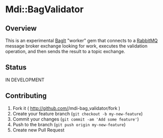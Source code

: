 Mdi::BagValidator
=================

## Overview

This is an experimental [BagIt](https://tools.ietf.org/html/draft-kunze-bagit-06) "worker" gem that connects to a [RabbitMQ](https://www.rabbitmq.com/)
message broker exchange looking for work, executes the validation operation, and then sends the result to a topic exchange.


## Status
IN DEVELOPMENT


## Contributing

1. Fork it ( http://github.com/<my-github-username>/mdi-bag_validator/fork )
2. Create your feature branch (`git checkout -b my-new-feature`)
3. Commit your changes (`git commit -am 'Add some feature'`)
4. Push to the branch (`git push origin my-new-feature`)
5. Create new Pull Request
